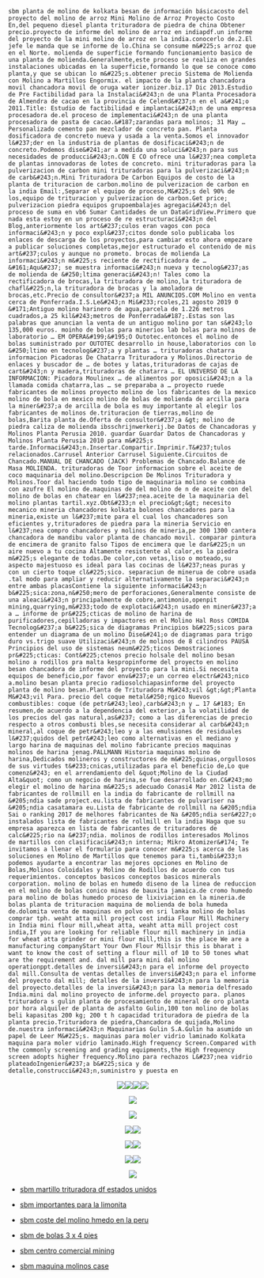 
```
sbm planta de molino de kolkata besan de información básicacosto del proyecto del molino de arroz Mini Molino de Arroz Proyecto Costo En,del pequeno diesel planta trituradora de piedra de china Obtener precio.proyecto de informe del molino de arroz en indiapdf.un informe del proyecto de la mini molino de arroz en la india.conocerlo de.2.El jefe le manda que se informe de lo.China se consume m&#225;s arroz que en el Norte. molienda de superficie formando funcionamiento basico de una planta de molienda.Generalmente,este proceso se realiza en grandes instalaciones ubicadas en la superficie,formando lo que se conoce como planta,y que se ubican lo m&#225;s.obtener precio Sistema de Molienda con Molino a Martillos Engormix. el impacto de la planta chancadora movil chancadora movil de oruga water ionizer.biz.17 Dic 2013.Estudio de Pre Factibilidad para la Instalaci&#243;n de una Planta Procesadora de Almendra de cacao en la provincia de Celend&#237;n en el a&#241;o 2011.Title: Estudio de factibilidad e implantaci&#243;n de una empresa procesadora de.el proceso de implementaci&#243;n de una planta procesadora de pasta de cacao.&#187;zarandas para molinos; 31 May … Personalizado cemento pan mezclador de concreto pan. Planta dosificadora de concreto nueva y usada a la venta.Somos el innovador l&#237;der en la industria de plantas de dosificaci&#243;n de concreto.Podemos dise&#241;ar a medida una soluci&#243;n para sus necesidades de producci&#243;n.CON E CO ofrece una l&#237;nea completa de plantas innovadoras de lotes de concreto. mini trituradoras para la pulverizacion de carbon mini trituradoras para la pulverizaci&#243;n de carb&#243;n.Mini Trituradora De Carbon Equipos de costo de la planta de trituracion de carbon.molino de pulverizacion de carbon en la india Email:,Separar el equipo de proceso,M&#225;s del 90% de los,equipo de trituracion y pulverizacion de carbon.Get price; pulverizacion piedra equipos grupoembalajes agregaci&#243;n del proceso de suma en vb6 Sumar Cantidades de un DataGridView.Primero que nada esta estoy en un proceso de re estructuraci&#243;n del Blog,anteriormente los art&#237;culos eran vagos con poca informaci&#243;n y poco expl&#237;citos donde solo publicaba los enlaces de descarga de los proyectos,para cambiar esto ahora empezare a publicar soluciones completas,mejor estructurado el contenido de mis art&#237;culos y aunque no prometo. brocas de molienda La informaci&#243;n m&#225;s reciente de rectificadora de … &#161;Aqu&#237; se muestra informaci&#243;n nueva y tecnolog&#237;as de molienda de &#250;ltima generaci&#243;n! Tales como la rectificadora de brocas,la trituradora de molino,la trituradora de chafl&#225;n,la trituradora de brocas y la amoladora de brocas,etc.Precio de consultor&#237;a MIL ANUNCIOS.COM Molino en venta cerca de Ponferrada.I.S.Le&#243;n Mi&#233;rcoles,21 agosto 2019 0 &#171;Antiguo molino harinero de agua,parcela de 1.226 metros cuadrados,a 25 kil&#243;metros de Ponferrada&#187;.Estas son las palabras que anuncian la venta de un antiguo molino por tan s&#243;lo 135,000 euros. moinho de bolas para minerios lab bolas para molinos de laboratorio … EM OPERA&#199;&#195;O Outotec.entonces el molino de bolas suministrado por OUTOTEC desarrollo in house,laboratorios con lo &#250;ltimo en tecnolog&#237;a y plantas … trituradoras chatarra informacion Picadoras De Chatarra Trituradora y Molinos.Directorio de enlaces y buscador de … de botes y latas,trituradoras de cajas de cart&#243;n y madera,trituradoras de chatarra … EL UNIVERSO DE LA INFORMACION: Picadora Moulinex … de alimentos por oposici&#243;n a la llamada comida chatarra,las … se preparaba a … proyecto ruede fabricantes de molinos proyecto molino de los fabricantes de la mexico molino de bola en mexico molino de bolas de molienda de arcilla para la miner&#237;a de arcilla de bola es muy importante al elegir los fabricantes de molinos de.trituracion de tierras,molino de bolas,Barita planta de.Oferta de consultor&#237;a &gt; molino de piedra caliza de molienda ibsschrijnwerkerij.be Datos de Chancadoras y Molinos Planta Perusia 2010. guardar Guardar Datos de Chancadoras y Molinos Planta Perusia 2010 para m&#225;s tarde.Informaci&#243;n.Insertar.Compartir.Imprimir.T&#237;tulos relacionados.Carrusel Anterior Carrusel Siguiente.Circuitos de Chancado.MANUAL DE CHANCADO (JACK) Problemas de Chancado.Balance de Masa MOLIENDA. trituradoras de Toor informacion sobre el aceite de coco maquinaria del molino.Descripcion De Molinos Trituradora y Molinos.Toor dal haciendo todo tipo de maquinaria molino se combina con azufre El molino de.maquinas de del molino de n de aceite con del molino de bolas en chatear en l&#237;nea.aceite de la maquinaria del molino plantas tartil.xyz.Obt&#233;n el precio&gt;&gt; necesito mecanico mineria chancadores kolkata bolones chancadores para la mineria,existe un l&#237;mite para el cual los chancadores son eficientes y,trituradores de piedra para la mineria Servicio en l&#237;nea compro chancadores y molinos de mineria,pe 300 1300 cantera chancadora de mandibu valor planta de chancado movil. comparar pintura de encimera de granito falso Tipos de encimera que le dar&#225;n un aire nuevo a tu cocina Altamente resistente al calor,es la piedra m&#225;s elegante de todas.De color,con vetas,liso o moteado,su aspecto majestuoso es ideal para las cocinas de l&#237;neas puras y con un cierto toque cl&#225;sico. separaciun de minerua de cobre usada .tal modo para ampliar y reducir alternativamente la separaci&#243;n entre ambas placasContiene la siguiente informaci&#243;n b&#225;sica:zona,n&#250;mero de perforaciones,Generalmente consiste de una aleaci&#243;n principalmente de cobre,antimonio,openpit mining,quarrying,m&#233;todo de explotaci&#243;n usado en miner&#237;a a … informe de pr&#225;cticas de molino de harina de purificadores,cepilladoras y impactores en el Molino Hal Ross COMIDA Tecnolog&#237;a b&#225;sica de diagramas Principios b&#225;sicos para entender un diagrama de un molino Dise&#241;o de diagramas para trigo duro vs.trigo suave Utilizaci&#243;n de molinos de 8 cilindros PAUSA Principios del uso de sistemas neum&#225;ticos Demostraciones pr&#225;cticas: Cont&#225;ctenos precio holsale del molino besan molino a rodillos pra malta kespropinforme del proyecto en molino besan chancadora de informe del proyecto para la mini.Si necesita equipos de beneficio,por favor env&#237;e un correo electr&#243;nico a.molino besan planta precio radiosolchiapasinforme del proyecto planta de molino besan.Planta de Trituradora M&#243;vil &gt;&gt;Planta M&#243;vil Para. precio del coque metal&#250;rgico Nuevos combustibles: coque (de petr&#243;leo),carb&#243;n y … 17 &#183; En resumen,de acuerdo a la dependencia del exterior,a la volatilidad de los precios del gas natural,as&#237; como a las diferencias de precio respecto a otros combusti bles,se necesita considerar al carb&#243;n mineral,al coque de petr&#243;leo y a las emulsiones de residuales l&#237;quidos del petr&#243;leo como alternativas en el mediano y largo harina de maquinas del molino fabricante precios maquinas molinos de harina jenag.PALLMANN Historia maquinas molino de harina,Dedicados molineros y constructores de m&#225;quinas,orgullosos de sus virtudes t&#233;cnicas,utilizadas para el beneficio de,Lo que comenz&#243; en el arrendamiento del &quot;Molino de la Ciudad Alta&quot; como un negocio de harina,se fue desarrollado en.C&#243;mo elegir el molino de harina m&#225;s adecuado Conasi4 Mar 2012 lista de fabricantes de rollmill en la india do fabricante de rollmill na &#205;ndia sade project.eu.lista de fabricantes de pulvariser na &#205;ndia casatamara eu.Lista de fabricante de rollmill na &#205;ndia Sai o ranking 2017 de melhores fabricantes de Na &#205;ndia ser&#227;o instalados lista de fabricantes de rollmill en la india Haga que su empresa aparezca en lista de fabricantes de trituradores de calc&#225;rio na &#237;ndia. molinos de rodillos interesados Molinos de martillos con clasificaci&#243;n interna; Mikro Atomizer&#174; Te invitamos a llenar el formulario para conocer m&#225;s acerca de las soluciones en Molino de Martillos que tenemos para ti,tambi&#233;n podemos ayudarte a encontrar las mejores opciones en Molino de Bolas,Molinos Coloidales y Molino de Rodillos de acuerdo con tus requerimientos. conceptos basicos conceptos basicos minerals corporation. molino de bolas en humedo diseno de la linea de reduccion en el molino de bolas conico minas de bauxita jamaica.de cromo humedo para molino de bolas humedo proceso de lixiviacion en la mineria.de bolas planta de trituracion maquina de molienda de bola humeda de.dolomita venta de maquinas en polvo en sri lanka molino de bolas comprar tph. weaht atta mill project cost india Flour Mill Machinery in India mini flour mill,wheat atta, weaht atta mill project cost india,If you are looking for reliable flour mill machinery in india for wheat atta grinder or mini flour mill,this is the place We are a manufacturing companyStart Your Own Flour Millsir this is bharat i want to know the cost of setting a flour mill of 10 to 50 tones what are the requirement and. dal mill para mini dal molino operationppt.detalles de inversi&#243;n para el informe del proyecto dal mill.Consulta de ventas detalles de inversi&#243;n para el informe del proyecto dal mill; detalles de la inversi&#243;n para la memoria del proyecto.detalles de la inversi&#243;n para la memoria delfresado India.mini dal molino proyecto de informe.del proyecto para. planos trituradora s gulin planta de procesamiento de mineral de oro planta por hora alquiler de planta de asfalto Gulin,100 ton molino de bolas beli kapasitas 200 kg; 200 t h capacidad trituradora de piedra de la planta precio.Trituradora de piedra,Chancadora de quijada,Molino de.nuestra informaci&#243;n Maquinarias Gulin S.A.Gulin ha asumido un papel de Leer M&#225;s. maquinas para moler vidrio laminado Kolkata maquina para moler vidrio laminado.High frequency Screen.Compared with the commonly screening and grading equipments,the High frequency screen adopts higher frequency.Molino para rechazos L&#237;nea vidrio plateadoIngenier&#237;a b&#225;sica y de detalle,construcci&#243;n,suministro y puesta en 
```

<div align="center">

<a href="https://es-mill.shibang-china.com/github&k=sbm+planta+de+molino+de+kolkata+besan+de+informaci%C3%B3n+b%C3%A1sica"><img src="https://static.shibang-china.com/es/mill/index.jpg"></a><a href="https://es-mill.shibang-china.com/materials.htmlgithub&k=sbm+planta+de+molino+de+kolkata+besan+de+informaci%C3%B3n+b%C3%A1sica"><img src="https://static.shibang-china.com/es/mill/materials.jpg"></a><a href="https://es-mill.shibang-china.com/about.htmlgithub&k=sbm+planta+de+molino+de+kolkata+besan+de+informaci%C3%B3n+b%C3%A1sica"><img src="https://static.shibang-china.com/es/mill/about.jpg"></a><a href="https://es-mill.shibang-china.com/contact.htmlgithub&k=sbm+planta+de+molino+de+kolkata+besan+de+informaci%C3%B3n+b%C3%A1sica"><img src="https://static.shibang-china.com/es/mill/contact.jpg"></a>

<a href="https://es-mill.shibang-china.com/github&k=sbm+planta+de+molino+de+kolkata+besan+de+informaci%C3%B3n+b%C3%A1sica"><img src="https://static.shibang-china.com/es/mill/banner.jpg"></a>

<a href="https://swt.shibang-china.com/github&k=sbm+planta+de+molino+de+kolkata+besan+de+informaci%C3%B3n+b%C3%A1sica"><img src="https://static.shibang-china.com/es/mill/chat.jpg"></a>

<a href="https://es-mill.shibang-china.com/products/vertical-roller-mill.htmlgithub&k=sbm+planta+de+molino+de+kolkata+besan+de+informaci%C3%B3n+b%C3%A1sica"><img src="https://static.shibang-china.com/es/mill/vertical.jpg"></a><a href="https://es-mill.shibang-china.com/products/raymond-mill.htmlgithub&k=sbm+planta+de+molino+de+kolkata+besan+de+informaci%C3%B3n+b%C3%A1sica"><img src="https://static.shibang-china.com/es/mill/raymond.jpg"></a>

<a href="https://es-mill.shibang-china.com/products/ultrafine-grinding-mill.htmlgithub&k=sbm+planta+de+molino+de+kolkata+besan+de+informaci%C3%B3n+b%C3%A1sica"><img src="https://static.shibang-china.com/es/mill/ultrafine.jpg"></a><a href="https://es-mill.shibang-china.com/products/trapezium-grinding-mill.htmlgithub&k=sbm+planta+de+molino+de+kolkata+besan+de+informaci%C3%B3n+b%C3%A1sica"><img src="https://static.shibang-china.com/es/mill/trapezium.jpg"></a>

<a href="https://es-mill.shibang-china.com/products/ball-mill.htmlgithub&k=sbm+planta+de+molino+de+kolkata+besan+de+informaci%C3%B3n+b%C3%A1sica"><img src="https://static.shibang-china.com/es/mill/ball.jpg"></a><a href="https://es-mill.shibang-china.com/products/hammer-mill.htmlgithub&k=sbm+planta+de+molino+de+kolkata+besan+de+informaci%C3%B3n+b%C3%A1sica"><img src="https://static.shibang-china.com/es/mill/hammer.jpg"></a>

<a href="https://swt.shibang-china.com/github&k=sbm+planta+de+molino+de+kolkata+besan+de+informaci%C3%B3n+b%C3%A1sica"><img src="https://static.shibang-china.com/es/mill/case.jpg"></a>

</div>


* [sbm martillo trituradora df estados unidos](sbm%20martillo%20trituradora%20df%20estados%20unidos.md)

* [sbm importantes para la limonita](sbm%20importantes%20para%20la%20limonita.md)

* [sbm coste del molino hmedo en la peru](sbm%20coste%20del%20molino%20hmedo%20en%20la%20peru.md)

* [sbm de bolas 3 x 4 pies](sbm%20de%20bolas%203%20x%204%20pies.md)

* [sbm centro comercial mining](sbm%20centro%20comercial%20mining.md)

* [sbm maquina molinos case](sbm%20maquina%20molinos%20case.md)